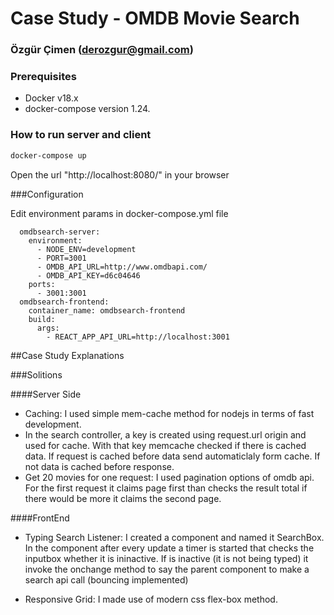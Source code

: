 # Case Study - OMDB Movie Search 
### Özgür Çimen (derozgur@gmail.com)

### Prerequisites
- Docker v18.x
- docker-compose version 1.24.

###  How to run server and client 
```sh
docker-compose up
```

Open the url  "http://localhost:8080/" in your browser

###Configuration

Edit environment params in docker-compose.yml file 

```
  omdbsearch-server:
    environment:
      - NODE_ENV=development
      - PORT=3001
      - OMDB_API_URL=http://www.omdbapi.com/
      - OMDB_API_KEY=d6c04646
    ports:
      - 3001:3001
  omdbsearch-frontend:
    container_name: omdbsearch-frontend
    build:
      args:
        - REACT_APP_API_URL=http://localhost:3001
```

##Case Study Explanations

###Solitions

####Server Side
* Caching: I used simple mem-cache method for nodejs in terms of fast development. 
* In the search controller, a key is created using request.url origin and used for cache. With that key memcache checked if there is cached data. If request is cached before data send automaticlaly form cache. If not data is cached before response. 
* Get 20 movies for one request: I used pagination options of omdb api. For the first request it claims page first than checks the result total if there would be more it claims the second page.
 

####FrontEnd
* Typing Search Listener: I created a component and named it SearchBox. In the component after every update a timer is started that checks the inputbox whether it is ininactive. If is inactive (it is not being typed) it invoke the onchange method to say the parent component to make a search api call (bouncing implemented)

* Responsive Grid: I made use of modern css flex-box method.

